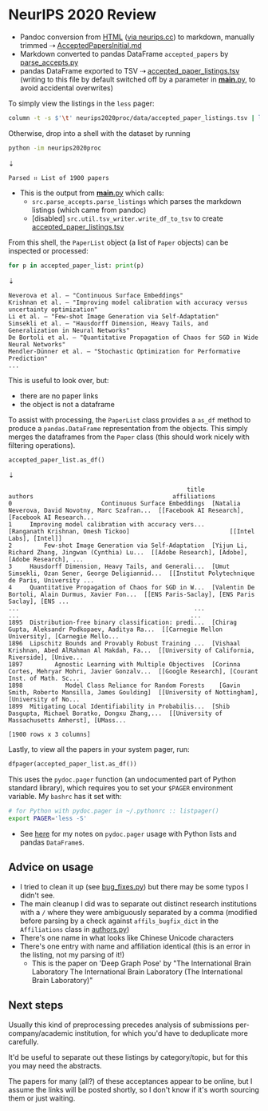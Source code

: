 # NeurIPS 2020 Review

- Pandoc conversion from [HTML](neurips2020proc/data/AcceptedPapersInitial.html) ([via neurips.cc](https://neurips.cc/Conferences/2020/AcceptedPapersInitial))
  to markdown, manually trimmed ⇢ [AcceptedPapersInitial.md](neurips2020proc/data/AcceptedPapersInitial.md)
- Markdown converted to pandas DataFrame `accepted_papers` by [parse_accepts.py](neurips2020proc/src/parse_accepts.py)
- pandas DataFrame exported to TSV ⇢ [accepted_paper_listings.tsv](neurips2020proc/data/accepted_paper_listings.tsv)
  (writing to this file by default switched off by a parameter in [__main__.py](__main__.py), to avoid accidental overwrites)

To simply view the listings in the `less` pager:

```sh
column -t -s $'\t' neurips2020proc/data/accepted_paper_listings.tsv | less -S
```

Otherwise, drop into a shell with the dataset by running

```sh
python -im neurips2020proc
```
⇣
```STDOUT
Parsed ⠶ List of 1900 papers                                                                                         
```

- This is the output from [__main__.py](__main__.py) which calls:
  - `src.parse_accepts.parse_listings` which parses the markdown listings (which came from pandoc)
  - [disabled] `src.util.tsv_writer.write_df_to_tsv` to create
    [accepted_paper_listings.tsv](neurips2020proc/data/accepted_paper_listings.tsv)

From this shell, the `PaperList` object (a list of `Paper` objects) can be inspected or processed:

```py
for p in accepted_paper_list: print(p)
```
⇣
```STDOUT
Neverova et al. — "Continuous Surface Embeddings"
Krishnan et al. — "Improving model calibration with accuracy versus uncertainty optimization"
Li et al. — "Few-shot Image Generation via Self-Adaptation"
Simsekli et al. — "Hausdorff Dimension, Heavy Tails, and Generalization in Neural Networks"
De Bortoli et al. — "Quantitative Propagation of Chaos for SGD in Wide Neural Networks"
Mendler-Dünner et al. — "Stochastic Optimization for Performative Prediction"
...
```

This is useful to look over, but:

- there are no paper links
- the object is not a dataframe

To assist with processing, the `PaperList` class provides a `as_df` method to produce a
`pandas.DataFrame` representation from the objects. This simply merges the dataframes
from the `Paper` class (this should work nicely with filtering operations).

```py
accepted_paper_list.as_df()
```
⇣
```STDOUT
                                                  title                                            authors                                       affiliations
0                         Continuous Surface Embeddings  [Natalia Neverova, David Novotny, Marc Szafran...  [[Facebook AI Research], [Facebook AI Research...
1     Improving model calibration with accuracy vers...                 [Ranganath Krishnan, Omesh Tickoo]                            [[Intel Labs], [Intel]]
2         Few-shot Image Generation via Self-Adaptation  [Yijun Li, Richard Zhang, Jingwan (Cynthia) Lu...  [[Adobe Research], [Adobe], [Adobe Research], ...
3     Hausdorff Dimension, Heavy Tails, and Generali...  [Umut Simsekli, Ozan Sener, George Deligiannid...  [[Institut Polytechnique de Paris, University ...
4     Quantitative Propagation of Chaos for SGD in W...  [Valentin De Bortoli, Alain Durmus, Xavier Fon...  [[ENS Paris-Saclay], [ENS Paris Saclay], [ENS ...
...                                                 ...                                                ...                                                ...
1895  Distribution-free binary classification: predi...  [Chirag Gupta, Aleksandr Podkopaev, Aaditya Ra...  [[Carnegie Mellon University], [Carnegie Mello...
1896  Lipschitz Bounds and Provably Robust Training ...  [Vishaal Krishnan, Abed AlRahman Al Makdah, Fa...  [[University of California, Riverside], [Unive...
1897         Agnostic Learning with Multiple Objectives  [Corinna Cortes, Mehryar Mohri, Javier Gonzalv...  [[Google Research], [Courant Inst. of Math. Sc...
1898            Model Class Reliance for Random Forests    [Gavin Smith, Roberto Mansilla, James Goulding]  [[University of Nottingham], [University of No...
1899  Mitigating Local Identifiability in Probabilis...  [Shib Dasgupta, Michael Boratko, Dongxu Zhang,...  [[University of Massachusetts Amherst], [UMass...

[1900 rows x 3 columns]
```

Lastly, to view all the papers in your system pager, run:

```py
dfpager(accepted_paper_list.as_df())
```

This uses the `pydoc.pager` function (an undocumented part of Python standard library), which requires you
to set your `$PAGER` environment variable. My `bashrc` has it set with:

```sh
# for Python with pydoc.pager in ~/.pythonrc :: listpager()
export PAGER='less -S'
```

- See [here](https://github.com/lmmx/devnotes/wiki/Tabulated-pager-cheat-sheet-and-paging-lists-and-Pandas-DataFrames-with-pydoc's-pager)
  for my notes on `pydoc.pager` usage with Python lists and pandas `DataFrame`s.

## Advice on usage

- I tried to clean it up (see [bug_fixes.py](neurips2020proc/src/structure/bug_fixes.py))
  but there may be some typos I didn't see.
- The main cleanup I did was to separate out distinct research institutions with a `/`
  where they were ambiguously separated by a comma (modified before parsing by a check
  against `affils_bugfix_dict` in the `Affiliations` class in
  [authors.py](neurips2020proc/src/structure/authors.py))
- There's one name in what looks like Chinese Unicode characters
- There's one entry with name and affiliation identical (this is an error in the listing,
  not my parsing of it!)
  - This is the paper on 'Deep Graph Pose' by "The International Brain Laboratory The
    International Brain Laboratory (The International Brain Laboratory)"

## Next steps

Usually this kind of preprocessing precedes analysis of submissions per-company/academic institution,
for which you'd have to deduplicate more carefully.

It'd be useful to separate out these listings by category/topic, but for this
you may need the abstracts.

The papers for many (all?) of these acceptances appear to be online, but I assume
the links will be posted shortly, so I don't know if it's worth sourcing them or
just waiting.
